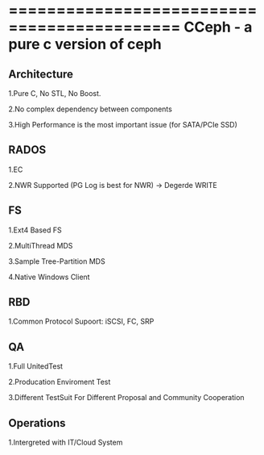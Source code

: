 ============================================
CCeph - a pure c version of ceph
============================================

Architecture
------------

1.Pure C, No STL, No Boost.

2.No complex dependency between components

3.High Performance is the most important issue (for SATA/PCIe SSD)


RADOS
-----------

1.EC

2.NWR Supported (PG Log is best for NWR) -> Degerde WRITE



FS
-----------

1.Ext4 Based FS

2.MultiThread MDS

3.Sample Tree-Partition MDS

4.Native Windows Client


RBD
-----------

1.Common Protocol Supoort: iSCSI, FC, SRP


QA
----------

1.Full UnitedTest

2.Producation Enviroment Test

3.Different TestSuit For Different Proposal and Community Cooperation


Operations
----------

1.Intergreted with IT/Cloud System
